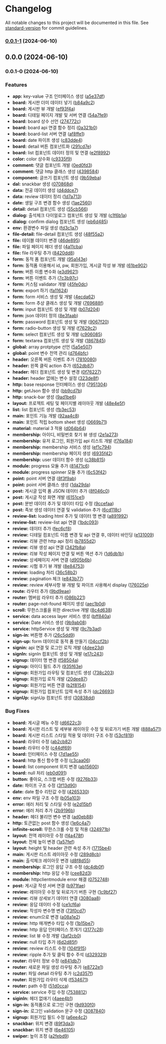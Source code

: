 # Changelog

All notable changes to this project will be documented in this file. See [standard-version](https://github.com/conventional-changelog/standard-version) for commit guidelines.

### [0.0.1-1](https://github.com/snorose/snorose-front/compare/v0.0.1-0...v0.0.1-1) (2024-06-10)

## 0.0.0 (2024-06-10)

### 0.0.1-0 (2024-06-10)


### Features

* **app:** key-value 구조 인터페이스 생성 ([a5e37df](https://github.com/snorose/snorose-front/commit/a5e37df590a5d2e640bfe5049993e5f1d02d13f5))
* **board:** 게시판 더미 데이터 넣기 ([b84a9c2](https://github.com/snorose/snorose-front/commit/b84a9c2e789b048f06809dc6869fc9516500e3b8))
* **board:** 게시판 뷰 개발 ([ef93f4a](https://github.com/snorose/snorose-front/commit/ef93f4ac1b3c235e19dff54c24cb1d3420762a23))
* **board:** 디테일 페이지 개발 및 서버 연결 ([54a7fe9](https://github.com/snorose/snorose-front/commit/54a7fe954851a27dbe19d245e498e8acf5c21681))
* **board:** board 상수 선언 ([274772c](https://github.com/snorose/snorose-front/commit/274772c1e1bf0509df96918c356ae1c0be1f3245))
* **board:** board api 연결 함수 정리 ([0a321b0](https://github.com/snorose/snorose-front/commit/0a321b0fc70cbd0652065ec891fbe02c1a2602c6))
* **board:** board-list 서버 연결 ([af8ffe1](https://github.com/snorose/snorose-front/commit/af8ffe11bf8ce0c0fd9cde1de843448e2b27489c))
* **board:** date 파이프 생성 ([c83dde4](https://github.com/snorose/snorose-front/commit/c83dde489d351ffc9804a21c8e6183bd37eb0276))
* **board:** detail 버튼 컴포넌트화 ([291cd7e](https://github.com/snorose/snorose-front/commit/291cd7e983776d11e518e50119f765fe43c5e369))
* **board:** list 컴포넌트 데이터 정의 및 연결 ([e2f8992](https://github.com/snorose/snorose-front/commit/e2f89922319daa9e47be94b693f9358211dcd68a))
* **color:** color 상수화 ([c9335f9](https://github.com/snorose/snorose-front/commit/c9335f9d25642a6ad8fc732aeb53695ec5a36ea3))
* **comment:** 댓글 컴포넌트 개발 ([0ed0fd3](https://github.com/snorose/snorose-front/commit/0ed0fd3d90beb1f7a86d60714c4b8e3e01c144a0))
* **comment:** 댓글 http 클래스 생성 ([4398584](https://github.com/snorose/snorose-front/commit/439858466972059fe69856c462284442fc4d1e4c))
* **component:** 글쓰기 컴포넌트 생성 ([9b59eba](https://github.com/snorose/snorose-front/commit/9b59eba96dacd0d3d1fa1d1840be020f0a59a527))
* **dal:** snackbar 생성 ([070868d](https://github.com/snorose/snorose-front/commit/070868decadb6727989667e738caa40d5896eba0))
* **data:** 전공 데이터 생성 ([d4ddce7](https://github.com/snorose/snorose-front/commit/d4ddce748834a8d6ae74f5f826dd00a98b4b285e))
* **data:** review 데이터 정리 ([1d7a713](https://github.com/snorose/snorose-front/commit/1d7a7135fd8b514db20a866dffec5c54332b0824))
* **date:** 생일 구조 변경 함수 생성 ([1ae2560](https://github.com/snorose/snorose-front/commit/1ae2560252e1ae8e492668948697c6b7f5989161))
* **detail:** detail 컴포넌트 생성 ([55cb566](https://github.com/snorose/snorose-front/commit/55cb566efea9a89a259862c6182f18eee4cfcf5d))
* **dialog:** 출석체크 다이얼로그 컴포넌트 생성 및 개발 ([c1f6b1a](https://github.com/snorose/snorose-front/commit/c1f6b1a50338fe73d9d9d5191d7d3a04a77c24ef))
* **dialog:** confirm dialog 컴포넌트 생성 ([eb6d485](https://github.com/snorose/snorose-front/commit/eb6d48568253ceb15702ff89ea377b666621eb4c))
* **env:** 환경변수 파일 생성 ([fd3c1a7](https://github.com/snorose/snorose-front/commit/fd3c1a7ddacd58e22ea1e12ce4009c61648f3d64))
* **file-detail:** file-detail 컴포넌트 생성 ([48f55a2](https://github.com/snorose/snorose-front/commit/48f55a209704274a0ffb7febb4b22303a0995bdf))
* **file:** 테이블 데이터 변경 ([46de895](https://github.com/snorose/snorose-front/commit/46de8950ae9659c7327bac3b315575b304d29074))
* **file:** 파일 페이지 헤더 생성 ([4a11cba](https://github.com/snorose/snorose-front/commit/4a11cbae4b2bbf8c81e877af94baba1f0e2e4f7c))
* **file:** file 라우팅 추가 ([8420dd8](https://github.com/snorose/snorose-front/commit/8420dd8aca9cbe3c07c41b79a0b43767a5d1dff6))
* **form:** 동적 폼 컴포넌트 개발 ([95a143e](https://github.com/snorose/snorose-front/commit/95a143e21f4b830f3bacfc4f0b0870bf20c19697))
* **form:** 동적폼 이용해서 id, pw, 회원가입, 게시글 작성 뷰 개발 ([61be902](https://github.com/snorose/snorose-front/commit/61be902fe0d530c2f5be8b26e7467dfa9a437891))
* **form:** 버튼 이름 변수화 ([e3d9621](https://github.com/snorose/snorose-front/commit/e3d962131bac2871967fd5f503c9870be736bc7e))
* **form:** 버튼 이벤트 추가 ([7c3b97c](https://github.com/snorose/snorose-front/commit/7c3b97c3fa1a0fa28a8e93c351160efd06c37723))
* **form:** 커스텀 validator 개발 ([45fe0dc](https://github.com/snorose/snorose-front/commit/45fe0dcbec0288d323be4ef472b26eba9902d9d6))
* **form:** export 하기 ([fa11624](https://github.com/snorose/snorose-front/commit/fa11624f92d5d44a00a836e8dc016bfd779f3966))
* **form:** form 서비스 생성 및 개발 ([4ecda62](https://github.com/snorose/snorose-front/commit/4ecda62ff2a3789de4b5af0f515e97c9a03ee495))
* **form:** form 추상 클래스 생성 및 개발 ([769688f](https://github.com/snorose/snorose-front/commit/769688f3de642d01b9755f364a65f99ae9b7922c))
* **form:** input 컴포넌트 생성 및 개발 ([b07d204](https://github.com/snorose/snorose-front/commit/b07d204ad14a8da48bd253627894ad10b092ce1c))
* **form:** json 데이터 정의 ([8e3faab](https://github.com/snorose/snorose-front/commit/8e3faaba131f58ae8dc20b0b8747cd47f1dc08ed))
* **form:** password 컴포넌트 생성 및 개발 ([9067f20](https://github.com/snorose/snorose-front/commit/9067f20fbdf51442ccbec2a6645d123edde2e1d3))
* **form:** radio-button 생성 및 개발 ([f7629c2](https://github.com/snorose/snorose-front/commit/f7629c23145a30b8884a844ad646f69d03d7c471))
* **form:** select 컴포넌트 생성 및 개발 ([c906085](https://github.com/snorose/snorose-front/commit/c906085d45214504b8fb1a554475e668fc3e379d))
* **form:** textarea 컴포넌트 생성 및 개발 ([1867845](https://github.com/snorose/snorose-front/commit/186784508ea9a721e955e3d2158df9aac631010a))
* **global:** array protptype 선언 ([5a5e507](https://github.com/snorose/snorose-front/commit/5a5e507f6a71cda3cbdc97bda2103c07296fcf3b))
* **global:** point 변수 전역 관리 ([d764bfc](https://github.com/snorose/snorose-front/commit/d764bfc90e9329dcc1b46dfa866d6144aec51dd1))
* **header:** 오른쪽 버튼 이벤트 추가 ([7810080](https://github.com/snorose/snorose-front/commit/7810080425e6a9508d07be67ea1f8ad3f8d81419))
* **header:** 왼쪽 클릭 action 추가 ([652db87](https://github.com/snorose/snorose-front/commit/652db872bf667f8d61bd6acc5706933ba5e4c724))
* **header:** 헤더 컴포넌트 생성 및 변경 ([0f76227](https://github.com/snorose/snorose-front/commit/0f76227a62ddf39c53d11ef4a37a59e17ea5eaf4))
* **header:** header 없애는 변수 설정 ([323de8f](https://github.com/snorose/snorose-front/commit/323de8f6c0d7a15f802fa4ca16b5d323937b0118))
* **http:** base response 인터페이스 생성 ([7951304](https://github.com/snorose/snorose-front/commit/79513045e7871e95157d35bccea122ba182a4d49))
* **http:** getJson 함수 생성 ([bb9cd7b](https://github.com/snorose/snorose-front/commit/bb9cd7b73bd69deaa12ea7856e66f7caba884aeb))
* **http:** snack-bar 생성 ([9ad1be6](https://github.com/snorose/snorose-front/commit/9ad1be637c433200a0e04e01e5339fc0764ca921))
* **layout:** 프로젝트 세팅 및 페이지별 레이아웃 개발 ([48e4e5f](https://github.com/snorose/snorose-front/commit/48e4e5f39ef46be89b307cf261ca96f53168151c))
* **list:** list 컴포넌트 생성 ([fb3ec53](https://github.com/snorose/snorose-front/commit/fb3ec53648aafa369989e72d001073d37ee57118))
* **main:** 포인트 기능 개발 ([92aa4c8](https://github.com/snorose/snorose-front/commit/92aa4c8ef531b737cae1f6e746343c19b60e0009))
* **main:** 포인트 적립 bottom sheet 생성 ([0669b71](https://github.com/snorose/snorose-front/commit/0669b71fd210cd62c0e239b0d10e0bc865bd8908))
* **material:** material 3 적용 ([d064b64](https://github.com/snorose/snorose-front/commit/d064b64b3946661f503cc58958c67cb3d3b09d4e))
* **membership:** 아이디, 비밀번호 찾기 뷰 생성 ([2e1a273](https://github.com/snorose/snorose-front/commit/2e1a27373a7c588fccae868f3e1a1a494435e97d))
* **membership:** 유저 로그인, 회원가입 api 리스트 개발 ([f76a184](https://github.com/snorose/snorose-front/commit/f76a184fd3a9a5672455fd5c1f8048d0901852a1))
* **membership:** membership 서비스 생성 ([ef1c794](https://github.com/snorose/snorose-front/commit/ef1c7944c59b63ab179e56b5d0cdde54890ea5a0))
* **membership:** membership 페이지 생성 ([6935f42](https://github.com/snorose/snorose-front/commit/6935f422540e7f22c744f6d343c3bf9d0688adc2))
* **membership:** user 데이터 함수 생성 ([c38b815](https://github.com/snorose/snorose-front/commit/c38b815b019c39301d8c1930f76365019505f3ee))
* **module:** progress 모듈 추가 ([81471c6](https://github.com/snorose/snorose-front/commit/81471c63f36d7c34addf5e54734436ca9cfdc1c8))
* **module:** progress spinner 모듈 추가 ([6c53f42](https://github.com/snorose/snorose-front/commit/6c53f421f14c6d77af2184f6d6263392cda2f9cc))
* **point:** point 서버 연결 ([8f3f9ab](https://github.com/snorose/snorose-front/commit/8f3f9ab7263d7335760e0403aac84f83cf454d2e))
* **point:** point 서버 클래스 생성 ([1da29da](https://github.com/snorose/snorose-front/commit/1da29dadf1f5df4d917cafe766fa870ff22c9d6c))
* **post:** 게시글 입력 폼 JSON 데이터 추가 ([8f046c0](https://github.com/snorose/snorose-front/commit/8f046c0f21aada875661258b57b2db45ef9d4843))
* **post:** 게시글 작성 화면 개발 ([6151ce1](https://github.com/snorose/snorose-front/commit/6151ce119afa433bbbb32e17121637bdf60c42d0))
* **post:** 분반 데이터 추가 및 데이터 타입 수정 ([9ccefaa](https://github.com/snorose/snorose-front/commit/9ccefaa686657a52736e4200b83d6268ea63d0eb))
* **post:** 족보 생성 데이터 연결 및 validation 추가 ([6cd118c](https://github.com/snorose/snorose-front/commit/6cd118c927c256aae182882d383db5f67bfce7e2))
* **review-list:** loading html 추가 및 데이터 명 변경 ([a891992](https://github.com/snorose/snorose-front/commit/a89199218630ac747d9dbb6e2d14292e11d33b8d))
* **review-list:** review-list api 연결 ([1bdc093](https://github.com/snorose/snorose-front/commit/1bdc09342fd49d6a5b2ff6a782ee43fc8f39b8bb))
* **review:** 데이터 추가 ([fec6cf8](https://github.com/snorose/snorose-front/commit/fec6cf8f660088695ef0205e468546762c05e8b4))
* **review:** 디테일 컴포넌트 이름 변경 및 api 연결 후, 데이터 바인딩 ([e131009](https://github.com/snorose/snorose-front/commit/e13100938c7e8791fbc179fc1ad3d8d49a954db7))
* **review:** 리뷰 관련 http api 정리 ([b7855d2](https://github.com/snorose/snorose-front/commit/b7855d25b625fe2fa0cda3ebbfec7fc7ace6da4a))
* **review:** 리뷰 생성 api 연결 ([342fb8a](https://github.com/snorose/snorose-front/commit/342fb8a351c15cc569c7fbe8934bf3ee0216cbb4))
* **review:** 리뷰 작성 페이지 연결 및 버튼 액션 추가 ([1d6db1b](https://github.com/snorose/snorose-front/commit/1d6db1b2eb433c386bdf69cd1b7b6c881676a3f0))
* **review:** 상세페이지 서버 연결 ([d905b6b](https://github.com/snorose/snorose-front/commit/d905b6b2ef7350f7e64c4ad89d7372282dc34e83))
* **review:** 시험 후기 뷰 개발 ([8e84753](https://github.com/snorose/snorose-front/commit/8e847535bd74061aebb1a9bf9fdbece998c893ad))
* **review:** loading 처리 ([36c58b2](https://github.com/snorose/snorose-front/commit/36c58b218400965d3f80b21d8e0b34c53bea1f0d))
* **review:** pagination 체크 ([e843b77](https://github.com/snorose/snorose-front/commit/e843b7709eb52b14e9d7b99f396ba6906670007d))
* **review:** review 세부사항 뷰 개발 및 파이프 사용해서 display ([176025e](https://github.com/snorose/snorose-front/commit/176025e0d6f103d84b4872d0535aabfb6e6abaf5))
* **route:** 라우터 추가 ([9bd9eae](https://github.com/snorose/snorose-front/commit/9bd9eae5235419a621ab739f98aa466bbcbf9c6a))
* **router:** 멤버쉽 라우터 추가 ([086b221](https://github.com/snorose/snorose-front/commit/086b2218aaff1bdd1eb23109f34198293afae343))
* **router:** page-not-found 페이지 생성 ([aec1b0d](https://github.com/snorose/snorose-front/commit/aec1b0d2ca5a2c574c62efd6970b1e774b120ffd))
* **scroll:** 무한스크롤을 위한 directive 개발 ([8c4d638](https://github.com/snorose/snorose-front/commit/8c4d6386322cd7b49957212ebb39dfc0da05d8ea))
* **service:** data access layer 서비스 생성 ([bff840a](https://github.com/snorose/snorose-front/commit/bff840aeb8d1d33641bd0ea3db9da5a0c7b82713))
* **service:** Date 서비스 생성 ([9b9ab08](https://github.com/snorose/snorose-front/commit/9b9ab0885774881b78a28e0c2b6df1bb1c850503))
* **service:** httpService 생성 및 개발 ([9c7b3ad](https://github.com/snorose/snorose-front/commit/9c7b3ad60c174bec8563ecca4d47fcfa0f3c2d4f))
* **sign-in:** 버튼명 추가 ([26c5dd9](https://github.com/snorose/snorose-front/commit/26c5dd90569bcce5131fd484962d1a5db871de41))
* **sign-up:** form 데이터로 동적 폼 만들기 ([04ccf2b](https://github.com/snorose/snorose-front/commit/04ccf2bec203073d055dc077c2c781f78b02eb97))
* **signin:** api 연결 및 로그인 로직 개발 ([4dee23d](https://github.com/snorose/snorose-front/commit/4dee23d67478967504ccd0ea632f43879bb4c65c))
* **signIn:** signIn 컴포넌트 생성 및 개발 ([e17c243](https://github.com/snorose/snorose-front/commit/e17c243f9772bd7b19fad8867e6d8b8ca23885dc))
* **signup:** 데이터 명 변경 ([f58504a](https://github.com/snorose/snorose-front/commit/f58504a0f1de5cd5b734346b6f1ad9735072f608))
* **signup:** 아이디 필드 추가 ([935f63e](https://github.com/snorose/snorose-front/commit/935f63e1f8411ef2be8d05cb0b8ba492088fe18d))
* **signup:** 회원가입 라우팅 및 컴포넌트 생성 ([738c203](https://github.com/snorose/snorose-front/commit/738c203df9fe7b54c97e4719ce111eef1357f38f))
* **signup:** 회원가입 로직 개발 ([20dee87](https://github.com/snorose/snorose-front/commit/20dee87f2d0ffb3da8f417a3bf3b988729557763))
* **signup:** 회원가입 버튼 연결 ([b2f8154](https://github.com/snorose/snorose-front/commit/b2f8154004a9010cb97c34699675fcf3656e8671))
* **signup:** 회원가입 컴포넌트 입력 속성 추가 ([dc26693](https://github.com/snorose/snorose-front/commit/dc2669373c368f6d9eab4421b2b590a500094865))
* **signUp:** signUp 컴포넌트 생성 ([30838dd](https://github.com/snorose/snorose-front/commit/30838dd6ab7dc224eed044bd0e272ec345ebb5e8))


### Bug Fixes

* **board:** 게시글 메뉴 수정 ([d6622c3](https://github.com/snorose/snorose-front/commit/d6622c31df6c1b40a01dac7181617244dd187f14))
* **board:** 게시판 리스트 및 세부뷰 레이아웃 수정 및 뒤로가기 버튼 개발 ([888a571](https://github.com/snorose/snorose-front/commit/888a5710512b54f01429968920dc7b60a3e9e1c6))
* **board:** 게시판 리스트 스타일 적용 및 데이터 구조 수정 ([53cf819](https://github.com/snorose/snorose-front/commit/53cf8191f95d23048e6e336ca81716274d1226d4))
* **board:** 라우터 수정 ([ab2cb82](https://github.com/snorose/snorose-front/commit/ab2cb8267d86a4d96e66bdfde31cf4e018648eda))
* **board:** 라우터 수정 ([c44df69](https://github.com/snorose/snorose-front/commit/c44df6988cdcb69fe741a1d421f0a74f86fbeb97))
* **board:** 인터페이스 수정 ([7d1ae55](https://github.com/snorose/snorose-front/commit/7d1ae5559060072c1b1f1a7c261a63a9ed68bce7))
* **board:** http 통신 함수명 수정 ([c3caa06](https://github.com/snorose/snorose-front/commit/c3caa06fef98fa0060066afda2bf05a7bbc3f658))
* **board:** list component 위치 변경 ([ab15600](https://github.com/snorose/snorose-front/commit/ab1560076f759bbf4a838726be82696fe0a733f3))
* **board:** null 처리 ([eb0d091](https://github.com/snorose/snorose-front/commit/eb0d0917a50584e58e41103f6b9fa13007e39ec7))
* **button:** 좋아요, 스크랩 버튼 수정 ([9276b33](https://github.com/snorose/snorose-front/commit/9276b3353b10276fb54213ed9c87913706583df1))
* **date:** 파이프 구조 수정 ([3f13d90](https://github.com/snorose/snorose-front/commit/3f13d9034521cee27a4266d2436a7476a113195e))
* **date:** date 함수 리턴값 수정 ([4265330](https://github.com/snorose/snorose-front/commit/4265330115c3a8ad354b7adb0dc358030d6da284))
* **env:** env 파일 구조 수정 ([b05a103](https://github.com/snorose/snorose-front/commit/b05a10350aeb01eadf6fb4d313c5123af661ce7a))
* **error:** 에러 처리 및 스타일 수정 ([e2d15bf](https://github.com/snorose/snorose-front/commit/e2d15bf5d3178257ef42e5b5829440631016b5ee))
* **error:** 에러 처리 추가 ([2b9196b](https://github.com/snorose/snorose-front/commit/2b9196b8ef052ca3d8023524457e67b0b0670ba4))
* **header:** 헤더 불리언 변수 변경 ([ad0eb88](https://github.com/snorose/snorose-front/commit/ad0eb8872e8b9cfbbbac73b214b22f911a0b9107))
* **http:** 토큰없는 post 함수 생성 ([1e6c4a7](https://github.com/snorose/snorose-front/commit/1e6c4a7bcd0b4f03d8a98eeb1140d3cb3f208eff))
* **infinite-scroll:** 무한스크롤 수정 및 적용 ([324971b](https://github.com/snorose/snorose-front/commit/324971bfd9ff1f303cee8f2e5a3b3d64e67f3542))
* **layout:** 전역 레이아웃 수정 ([f4a478f](https://github.com/snorose/snorose-front/commit/f4a478f6c8b2756d6a807365e6dc6c05cb2ed50b))
* **layout:** 전체 높이 변경 ([1a57fef](https://github.com/snorose/snorose-front/commit/1a57fef4ab38cf4ee0a623e75fe58937bf0674f3))
* **layout:** height 및 header 관련 속성 추가 ([1715be4](https://github.com/snorose/snorose-front/commit/1715be496eba41db52ebc62b7d7a839b1b79d843))
* **main:** 게시판 리스트 레이아웃 수정 ([289d8cb](https://github.com/snorose/snorose-front/commit/289d8cbe6d821f52d70ae861d9fd8780bd33b359))
* **main:** 출석체크 레이아웃 변경 ([d8f8d55](https://github.com/snorose/snorose-front/commit/d8f8d559303296acddc9c98fa07e2b6eef3f0812))
* **membership:** 로그인 응답 구조 수정 ([dc4db0f](https://github.com/snorose/snorose-front/commit/dc4db0fe7f510b52aa022cd2c12438cbbff9d140))
* **membership:** http 응답 수정 ([cee82d3](https://github.com/snorose/snorose-front/commit/cee82d314a625370dba1c6fa711f2d775995f527))
* **module:** httpclientmodule error 해결 ([0752748](https://github.com/snorose/snorose-front/commit/07527482704385f0a0781f64061b7707a13ce44e))
* **post:** 게시글 작성 서버 연결 ([b971fae](https://github.com/snorose/snorose-front/commit/b971fae5c508c3a14b43d4df917db5a95864c4a1))
* **review:** 레이아웃 수정 및 뒤로가기 버튼 구현 ([1c9bf27](https://github.com/snorose/snorose-front/commit/1c9bf27e34dd60e1a1af604cd58a62ac328f516c))
* **review:** 리뷰 상세보기 데이터 연결 ([3080aa8](https://github.com/snorose/snorose-front/commit/3080aa8f64ea28255bbde080ce46731dd5fa119a))
* **review:** 응답 데이터 수정 ([ce1cf6a](https://github.com/snorose/snorose-front/commit/ce1cf6a132e47d66924ca290cd2877c2b71b1cc4))
* **review:** 작성자 변수명 변경 ([73f0cd7](https://github.com/snorose/snorose-front/commit/73f0cd7c36f63e877e06de714ee5ccaeb623b52c))
* **review:** enum으로 변경 ([a08a1e2](https://github.com/snorose/snorose-front/commit/a08a1e22a4a6b74220bac8f5c6ad3b02fd3175db))
* **review:** http 매개변수 타입 수정 ([1b15be7](https://github.com/snorose/snorose-front/commit/1b15be7856fd772f71230b2995ea26e8a5e2e114))
* **review:** http 응답 인터페이스 쪼개기 ([3177c28](https://github.com/snorose/snorose-front/commit/3177c282f0f76bf59b772c0746bde89bacb9696c))
* **review:** list 뷰 수정 개발 ([3af2cb0](https://github.com/snorose/snorose-front/commit/3af2cb06f79dd3ebe288f42235346ac04b8633f2))
* **review:** null 타입 추가 ([6d2d85f](https://github.com/snorose/snorose-front/commit/6d2d85fe2f133ee5f93208f2a9f3884bad71a93c))
* **review:** review 리스트 수정 ([104f915](https://github.com/snorose/snorose-front/commit/104f9158a0a746ccbc71da4e4a88666531785568))
* **review:** ripple 추가 및 클릭 함수 주석 ([d329329](https://github.com/snorose/snorose-front/commit/d329329355738bc98f0915d52d03913b920591a7))
* **router:** 라우터 정보 수정 ([e841db7](https://github.com/snorose/snorose-front/commit/e841db7cecb0fd2feeaa83fc936f5620ccf77b24))
* **router:** 새로운 파일 생성 라우팅 추가 ([e8722e1](https://github.com/snorose/snorose-front/commit/e8722e18fcddb93f4693b0927b3120efbf2b686b))
* **router:** 파일 detail 라우팅 추가 ([c2d357f](https://github.com/snorose/snorose-front/commit/c2d357f2cb710e08232310807cb6c9cea47b9fb8))
* **router:** 회원가입 라우터 삭제 ([f534671](https://github.com/snorose/snorose-front/commit/f534671008c1a5ba1b9c6cb6d726c81bcf3c9a4a))
* **router:** path 수정 ([51d0cca](https://github.com/snorose/snorose-front/commit/51d0ccae9228536246f8c4f2423db633c1aeee8e))
* **service:** service 주입 수정 ([7538812](https://github.com/snorose/snorose-front/commit/7538812276920dc4e5659ef4f74c1a84154b7572))
* **siginIn:** 헤더 없애기 ([4aee4b1](https://github.com/snorose/snorose-front/commit/4aee4b1ffe02a452fb790b1aafa42c9aa9fd0974))
* **sign-in:** 동적폼으로 로그인 구현 ([9d930f0](https://github.com/snorose/snorose-front/commit/9d930f0c2f026f6817f5b4346894ea9750a30076))
* **sign-in:** 로그인 validation 문구 수정 ([3087840](https://github.com/snorose/snorose-front/commit/3087840cc75d5338759216fcd51c2c4f1c2e6868))
* **signup:** 회원가입 필드 수정 ([a6ee4c2](https://github.com/snorose/snorose-front/commit/a6ee4c2b6e2a1ad92fbb5085c38b3aa0fb9a8c25))
* **snackbar:** 위치 변경 ([89f3da3](https://github.com/snorose/snorose-front/commit/89f3da3e07c78e44de1fb68c9903097278521060))
* **snackbar:** 위치 변경 ([6e46105](https://github.com/snorose/snorose-front/commit/6e461056669a804543f091c7e0489f276f7a229c))
* **swiper:** 높이 조정 ([a2febd9](https://github.com/snorose/snorose-front/commit/a2febd9842fe0c7eeb4bb7b91036e884e0cc5e74))
